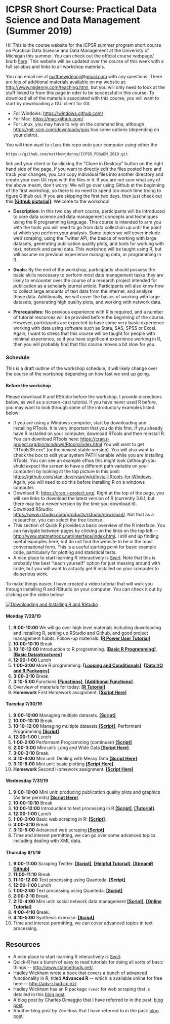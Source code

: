 # ICPSR Short Course: Practical Data Science and Data Management (Summer 2019)

Hi! This is the course website for the ICPSR summer program short course on Practical Data Science and Data Management at the Univeristy of Michigan this summer. You can check out the official course webpage/ blurb [here](https://www.icpsr.umich.edu/icpsrweb/sumprog/courses/0275). This website will be updated over the course of this week with a full syllabus and links to all workshop materials.

You can email me at <matthewjdenny@gmail.com> with any questions. There are lots of additional materials available on my website at: <http://www.mjdenny.com/teaching.html>, but you will only need to look at the stuff linked to from this page in oder to be successful in this course. To download all of the materials associated with this course, you will want to start by downloading a GUI client for Git. 

* For Windows: <https://windows.github.com/>
* For Mac: <https://mac.github.com/>
* For Linux, you may have to rely on the command line, although <https://git-scm.com/downloads/guis> has some options (depending on your distro).

You will then want to `clone` this repo onto your computer using either the 

    https://github.com/matthewjdenny/ICPSR_PDSaDM_2019.git

link and your client or by clicking the "Clone in Desktop" button on the right hand side of the page. If you want to directly edit the files posted here and track your changes, you can copy individual files into another directory and create your own Git repo with the files in it. If you are not sure what any of the above meant, don't worry!  We will go over using Github at the beginning of the first workshop, so there is no need to spend too much time trying to figure Github out. If you are skipping the first two days, then just check out this  [**[Github pictorial]**](http://www.mjdenny.com/Data_Science_Tools.html). Welcome to the workshop!


* **Description:**  In this two day short course, participants will be introduced to core data science and data management concepts and techniques using the R programming language. This course is intended to arm you with the tools you will need to go from data collection up until the point at which you perform your analysis. Some topics we will cover include web scraping, using the Twitter API, the basics of working with large datasets, generating publication quality plots, and tools for working with text, network and panel data. This workshop will be taught using R, but will assume no previous experience managing data, or programming in R.

* **Goals:**  By the end of the workshop, participants should possess the basic skills necessary to perform most data management tasks they are likely to encounter over the course of a research project intended for publication as a scholarly journal article. Participants will also know how to collect large amounts of text data from the internet, and analyze those data. Additionally, we will cover the basics of working with large datasets, generating high quality plots, and working with network data.

* **Prerequisites:** No previous experience with R is required, and a number of tutorial resources will be provided before the beginning of the course. However, participants are expected to have some very basic experience working with data using software such as Stata, SAS, SPSS or Excel. Again, I want to stress that this course will be taught for people with minimal experience, so if you have significant experience working in R, then you will probably find that this course moves a bit slow for you.

### Schedule

This is a draft outline of the workshop schedule, it will likely change over the course of the workshop depending on how fast we end up going.

#### Before the workshop
Please download R and RStudio before the workshop. I provide dicrections below, as well as a screen-cast tutorial. If you have never used R before, you may want to look through some of the introductory examples listed below: 

* If you are using a Windows computer, start by downloading and installing RTools. It is very important that you do this first. If you already have R installed on your computer, download RTools and then reinstall R. You can download RTools here: <https://cran.r-project.org/bin/windows/Rtools/index.html> You will want to get "RTools35.exe" (or the newest stable version). You will also want to check the box to edit your system PATH variable while you are installing RTools. You can see an example ofhos this might look (although you shuld expect the screen to have a different path variable on your computer) by looking at the top picture in this post: <https://github.com/stan-dev/rstan/wiki/Install-Rtools-for-Windows>. Again, you will need to do this before installing R on a windows computer.
* Download R: <https://cran.r-project.org/>. Right at the top of the page, you will see links to download the latest version of R (currently 3.6.1, but there may be a newer version by the time you download it).
* Download RStudio: <https://www.rstudio.com/products/rstudio/download/>. Not that as a researcher, you can select the free license.
* This section of Quick R provides a basic overview of the R interface. You can navigate between pages by clicking on the links on the top left -- <http://www.statmethods.net/interface/index.html>. I still end up finding useful examples here, but do not find the website to be in the most conversational form. This is a useful starting point for basic example code, particularly for plotting and statistical tests.
* A nice place to start learning R interactively is [Swirl](http://swirlstats.com/). Note that this is probably the best "teach yourself" option for just messing around with code, but you will want to actually get R installed on your computer to do serious work. 

To make things easier, I have created a video tutorial that will walk you through installing R and RStudio on your computer. You can check it out by clicking on the video below:

[![Downloading and Installing R and RStudio](https://img.youtube.com/vi/0FWXWnPuxrs/0.jpg)](https://www.youtube.com/watch?v=0FWXWnPuxrs "Click on this screenshot to watch the video! ")


#### Monday 7/29/19

1. **9:00-10:00** We will go over high level materials including downloading and installing R, setting up RStudio and Github, and good project management habits. Follow-up materials: [**[R Power User Tutorial]**](http://www.mjdenny.com/Data_Science_Tools.html) 
2. **10:00-10:10** Break
3. **10:10-12:00** Introduction to R programming. [**[Basic R Programming]**](https://github.com/matthewjdenny/ICPSR_PDSaDM_2019/blob/master/Scripts/Basic_R_Programming.R), [**[Basic Datastructures]**](https://github.com/matthewjdenny/ICPSR_PDSaDM_2019/blob/master/Scripts/Basic_Datastructures.R)
4. **12:00-1:00** Lunch
5. **1:00-3:00** More R programming: [**[Looping and Conditionals]**](https://github.com/matthewjdenny/ICPSR_PDSaDM_2019/blob/master/Scripts/Looping_and_Conditional_Statements.R), [**[Data I/O and R Packages]**](https://github.com/matthewjdenny/ICPSR_PDSaDM_2019/blob/master/Scripts/Data_IO_and_Packages.R)
6. **3:00-3:10** Break.
7. **3:10-5:00** Functions  [**[Functions]**](https://github.com/matthewjdenny/ICPSR_PDSaDM_2019/blob/master/Scripts/Functions.R), [**[Additional Functions]**](https://github.com/matthewjdenny/ICPSR_PDSaDM_2019/blob/master/Scripts/Additional_Functions.R).
8. Overview of materials for today: [**[R Tutorial]**](http://www.mjdenny.com/R_Tutorial.html) 
9. **Homework** First Homework assignment. [**[Script Here]**](https://github.com/matthewjdenny/ICPSR_PDSaDM_2019/blob/master/Scripts/R_Programming_Assignment_1.R)


#### Tuesday 7/30/19

1. **9:00-10:00** Managing multiple datasets. [**[Script]**](https://github.com/matthewjdenny/ICPSR_PDSaDM_2019/blob/master/Scripts/Managing_Multiple_Datasets.R) 
2. **10:00-10:10** Break.
3. **10:10-12:00** Managing multiple datasets [**[Script]**](https://github.com/matthewjdenny/ICPSR_PDSaDM_2019/blob/master/Scripts/Managing_Multiple_Datasets.R), Performant Programming [**[Script]**](https://github.com/matthewjdenny/ICPSR_PDSaDM_2019/blob/master/Scripts/Performant_Programming.R) 
4. **12:00-1:00** Lunch  
5. **1:00-2:00** Performant Programming (continued) [**[Script]**](https://github.com/matthewjdenny/ICPSR_PDSaDM_2019/blob/master/Scripts/Performant_Programming.R) 
6. **2:00-3:00** Mini unit: Long and Wide Data  [**[Script Here]**](https://github.com/matthewjdenny/ICPSR_PDSaDM_2019/blob/master/Scripts/Long_and_Wide_Data.R).
7. **3:00-3:10** Break. 
8. **3:10-4:00** Mini unit: Dealing with Messy Data  [**[Script Here]**](https://github.com/matthewjdenny/ICPSR_PDSaDM_2019/blob/master/Scripts/Dealing_with_Messy_Data.R).
9. **3:10-5:00** Mini unit: basic plotting  [**[Script Here]**](https://github.com/matthewjdenny/ICPSR_PDSaDM_2019/blob/master/Scripts/Basic_Plotting.R).
10. **Homework** Second Homework assignment. [**[Script Here]**](https://github.com/matthewjdenny/ICPSR_PDSaDM_2019/blob/master/Scripts/Cleaning_Data_Assignment_2.R)

#### Wednesday 7/31/19

1. **9:00-10:00** Mini unit: producing publication quality plots and graphics (As time permits)  [**[Script Here]**](https://github.com/matthewjdenny/ICPSR_PDSaDM_2019/blob/master/Scripts/Publication_Quality_Plots.R).
2. **10:00-10:10** Break
3. **10:00-12:00** Introduction to text processing in R [**[Script]**](https://github.com/matthewjdenny/ICPSR_PDSaDM_2019/blob/master/Scripts/Working_with_Text_Data.R), [**[Tutorial]**](http://www.mjdenny.com/Text_Processing_In_R.html).  
4. **12:00-1:00** Lunch
5. **1:00-3:00** Basic web scraping in R:  [**[Script]**](https://github.com/matthewjdenny/ICPSR_PDSaDM_2019/blob/master/Scripts/Basic_Web_Scraping.R). 
6. **3:00-3:10** Break
7. **3:10-5:00** Advanced web scraping [**[Script]**](https://github.com/matthewjdenny/ICPSR_PDSaDM_2019/blob/master/Scripts/Advanced_Web_Scraping.R)
8. Time and interest permitting, we can go over some advanced topics including dealing with XML data.

#### Thursday 8/1/19

1. **9:00-11:00** Scraping Twitter:  [**[Script]**](https://github.com/matthewjdenny/ICPSR_PDSaDM_2019/blob/master/Scripts/Scraping_Twitter.R), [**[Helpful Tutorial]**](https://github.com/SMAPPNYU/smappR), [**[StreamR Github]**](https://github.com/pablobarbera/streamR).
2. **11:00-11:10** Break
3. **11:10-12:00** Text processing using Quanteda. [**[Script]**](https://github.com/matthewjdenny/ICPSR_PDSaDM_2019/blob/master/Scripts/Text_Processing_with_Quanteda.R)
4. **12:00-1:00** Lunch
5. **1:00-2:00** Text processing using Quanteda. [**[Script]**](https://github.com/matthewjdenny/ICPSR_PDSaDM_2019/blob/master/Scripts/Text_Processing_with_Quanteda.R) 
6. **2:00-2:10** Break.
7. **2:10-4:00** Mini unit: social network data management  [**[Script]**](https://github.com/matthewjdenny/ICPSR_PDSaDM_2019/blob/master/Scripts/Preparing_Network_Data_in_R.R), [**[Online Tutorial]**](http://www.mjdenny.com/Preparing_Network_Data_In_R.html) 
7. **4:00-4:10** Break.
8. **4:10-5:00** Synthesis exercise: [**[Script]**](https://github.com/matthewjdenny/ICPSR_PDSaDM_2019/blob/master/Scripts/Scraping_Example.R).
9. Time and interest permitting, we can cover advanced topics in text processing.

## Resources

* A nice place to start learning R interactively is [Swirl](http://swirlstats.com/).
* Quick-R has a bunch of easy to read tutorials for doing all sorts of basic things -- <http://www.statmethods.net/>.
* Hadley Wickham wrote a book that covers a bunch of advanced functionality in R, titled **Advanced R** -- which is available online for free here -- <http://adv-r.had.co.nz/>.
* Hadley Wickham has an R package `rvest` for web scraping that is detailed in this [blog post](https://blog.rstudio.org/2014/11/24/rvest-easy-web-scraping-with-r/).
* A blog post by Charles Dimaggio that I have referred to in the past: [blog post](http://www.columbia.edu/~cjd11/charles_dimaggio/DIRE/styled-4/styled-6/code-13/).
* Another blog post by Zev Ross that I have referred to in the past: [blog post](http://zevross.com/blog/2015/05/19/scrape-website-data-with-the-new-r-package-rvest/).
